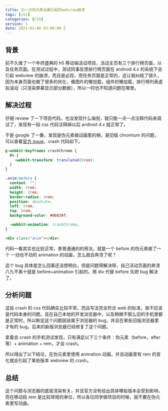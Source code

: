 ```yaml
---
title: 记一次伪元素动画引起的webview崩溃
tags: [css]
categories: [CSS]
version: 1
date: 2021-01-08 03:00:00 Z
---
```


## 背景

前不久做了一个年终盛典的 h5 移动端活动项目，活动主页有三个排行榜页面，以及任务页面。在测试过程中，测试同事反馈排行榜页面在 android 4.x 的系统下会引起 webview 的崩溃，而且是必现，而任务页面是正常的，这让我纠结了很久，因为本身页面也做了很多的优化，像图片的懒加载，组件的懒加载，排行榜列表虚拟滚动（只渲染屏幕显示部分数据），所以一时也不知道问题在哪里。

<!-- more -->

## 解决过程

仔细 review 了一下项目代码，也没发现什么端倪，就只能一点一点注释代码来调试了，发现有一段 css 代码注释掉以后 android 4.x 就正常了。

于是 google 了一番，发现是伪元素做动画惹的祸，是旧版 chromium 的问题，可以查看[官方 issue](https://bugs.chromium.org/p/chromium/issues/detail?id=364222)，crash 代码如下。

``` CSS
@-webkit-keyframes crashChrome {
  0% {
    -webkit-transform: translateX(0rem);
  }
}

.anim:before {
  content: "";
  width: 3rem;
  height: 3rem;
  border-radius: 3rem;
  position: absolute;
  left: 5rem;
  top: 5rem;
  background-color: #06839f;

  -webkit-animation: crashChrome;
}
```

``` HTML
<div class="anim"></div>
```

代码一看其实也比较正常，普普通通的的用法，就是一个 before 的伪元素做了一个 一动也不动的 animation 的动画，怎么就会奔溃了呢？

这个 bug 具体是怎么回事还没想明白，但是问题得解决呀，自己活动页面的奔溃八九不离十就是 before+animation 引起的，用 div 代替 before 先把 bug 解决了。

## 分析问题

这段 crash 的 css 代码确实比较平常，而且写法完全符合 web 的标准，故不应该是代码本身的问题。且在自己本地的开发浏览器中，以及稍微不那么旧的手机里都是正常的，所以断定这个问题因该属于浏览器的 bug，并且在某些旧版浏览器里才有的 bug，后来的新版浏览器已经修复了这个问题。

拿着会 crash 的手机测试发现，只有满足以下三个条件：伪元素（before，after 等）+ animation + rem，才会 crash。

所以得出了以下结论，在伪元素里使用 animation 动画，并且动画里有 rem 的变化就会引起了某些版本 webview 的 crash。

## 总结

这个问题与浏览器的底层渲染有关，并且官方没有给出具体哪些版本会受到影响，而在移动段 rem 是比较常规的单位，所以各位同学做项目的时候，就不要在伪元素里写动画。
